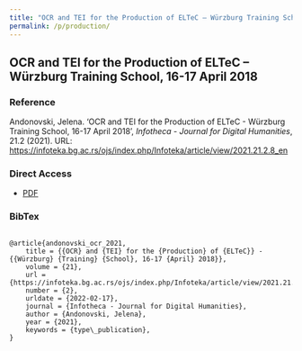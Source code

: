 ```yaml
---
title: "OCR and TEI for the Production of ELTeC – Würzburg Training School, 16-17 April 2018"
permalink: /p/production/
---
```


<meta name="citation_title" content="OCR and TEI for the Production of ELTeC – Würzburg Training School, 16-17 April 2018">
<meta name="citation_author" content="Jelena Andonovski">
<meta name="citation_publication_date" content="2021">
<meta name="citation_journal_name" content="Infotheca - Journal for Digital Humanities">
<meta name="citattion_journal_issue" content="21.2">

## OCR and TEI for the Production of ELTeC – Würzburg Training School, 16-17 April 2018

### Reference

Andonovski, Jelena. ‘OCR and TEI for the Production of ELTeC - Würzburg Training School, 16-17 April 2018’, _Infotheca - Journal for Digital Humanities_, 21.2 (2021). URL: https://infoteka.bg.ac.rs/ojs/index.php/Infoteka/article/view/2021.21.2.8_en

### Direct Access

- [PDF](https://github.com/distantreading/compendium/blob/main/f/production.pdf)

### BibTex

```

@article{andonovski_ocr_2021,
	title = {{OCR} and {TEI} for the {Production} of {ELTeC}} - {{Würzburg} {Training} {School}, 16-17 {April} 2018}},
	volume = {21},
	url = {https://infoteka.bg.ac.rs/ojs/index.php/Infoteka/article/view/2021.21.2.8_en},
	number = {2},
	urldate = {2022-02-17},
	journal = {Infotheca - Journal for Digital Humanities},
	author = {Andonovski, Jelena},
	year = {2021},
	keywords = {type\_publication},
}

```

<span class='Z3988' title='url_ver=Z39.88-2004&amp;ctx_ver=Z39.88-2004&amp;rfr_id=info%3Asid%2Fzotero.org%3A2&amp;rft_val_fmt=info%3Aofi%2Ffmt%3Akev%3Amtx%3Ajournal&amp;rft.genre=article&amp;rft.atitle=OCR%20and%20TEI%20for%20the%20Production%20of%20ELTeC%20-%20W%C3%BCrzburg%20Training%20School%2C%2016-17%20April%202018&amp;rft.jtitle=Infotheca%20-%20Journal%20for%20Digital%20Humanities&amp;rft.volume=21&amp;rft.issue=2&amp;rft.aufirst=Jelena&amp;rft.aulast=Andonovski&amp;rft.au=Jelena%20Andonovski&amp;rft.date=2021'></span>
